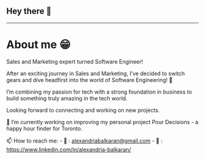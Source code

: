 ## Hey there 👋

---
# About me 😁

Sales and Marketing expert turned Software Engineer!

After an exciting journey in Sales and Marketing, I’ve decided to switch gears and dive headfirst into the world of Software Engineering! 🚀 

I’m combining my passion for tech with a strong foundation in business to build something truly amazing in the tech world.

Looking forward to connecting and working on new projects.

 🔭 I’m currently working on improving my personal project Pour Decisions - a happy hour finder for Toronto.

 📫 How to reach me: 
       - 📧 : alexandriabalkaran@gmail.com
       - 💼 : https://www.linkedin.com/in/alexandria-balkaran/

 
<!--
**AlexandriaBalkaran/AlexandriaBalkaran** is a ✨ _special_ ✨ repository because its `README.md` (this file) appears on your GitHub profile.

Here are some ideas to get you started:

- 🔭 I’m currently working on ...
- 🌱 I’m currently learning ...
- 👯 I’m looking to collaborate on ...
- 🤔 I’m looking for help with ...
- 💬 Ask me about ...
- 📫 How to reach me: 
- 😄 Pronouns: ...
- ⚡ Fun fact: ...
-->
